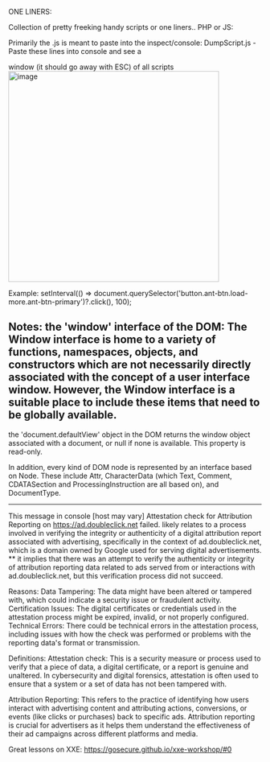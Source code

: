                                                                                                             
ONE LINERS:


Collection of pretty freeking handy scripts or one liners.. PHP or JS:

Primarily the .js is meant to paste into the inspect/console:
DumpScript.js - Paste these lines into console and see a <div> window (it should go away with ESC) of all scripts
<img width="419" alt="image" src="https://github.com/djsubstance/Essential-JS-or-PHP-one-liners/assets/20057689/a944fd34-1e76-4001-8962-b97032901427">


Example:
 setInterval(() => document.querySelector('button.ant-btn.load-more.ant-btn-primary')?.click(), 100);

 

Notes:
the 'window' interface of the DOM:
The Window interface is home to a variety of functions, namespaces, objects, and constructors which are not necessarily directly associated with the 
concept of a user interface window. However, the Window interface is a suitable place to include these items that need to be globally available.
--------
the 'document.defaultView' object in the DOM returns the window object associated with a document, or null if none is available. This property is read-only.

In addition, every kind of DOM node is represented by an interface based on Node. These include Attr, CharacterData (which Text, Comment, CDATASection 
and ProcessingInstruction are all based on), and DocumentType.

---------
This message in console [host may vary] Attestation check for Attribution Reporting on https://ad.doubleclick.net failed.
likely relates to a process involved in verifying the integrity or authenticity of a digital attribution report associated with advertising, 
specifically in the context of ad.doubleclick.net, which is a domain owned by Google used for serving digital advertisements.
** it implies that there was an attempt to verify the authenticity or integrity of attribution reporting data related to ads served from or 
interactions with ad.doubleclick.net, but this verification process did not succeed.  

Reasons:
Data Tampering: The data might have been altered or tampered with, which could indicate a security issue or fraudulent activity.
Certification Issues: The digital certificates or credentials used in the attestation process might be expired, invalid, or not properly configured.
Technical Errors: There could be technical errors in the attestation process, including issues with how the check was performed or problems
with the reporting data's format or transmission.
 
Definitions:
Attestation check: This is a security measure or process used to verify that a piece of data, a digital certificate, or a report is genuine 
and unaltered. In cybersecurity and digital forensics, attestation is often used to ensure that a system or a set of data has not been tampered with.

Attribution Reporting: This refers to the practice of identifying how users interact with advertising content and attributing actions, 
conversions, or events (like clicks or purchases) back to specific ads. Attribution reporting is crucial for advertisers as it helps
them understand the effectiveness of their ad campaigns across different platforms and media.


Great lessons on XXE: https://gosecure.github.io/xxe-workshop/#0
